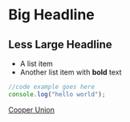 Big Headline
============

Less Large Headline
-------------------

* A list item
* Another list item with **bold** text

```javascript
//code example goes here
console.log("hello world");
```
[Cooper Union](http://cooper.edu)
